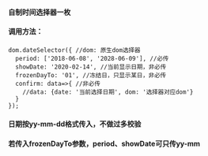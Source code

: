 #### 自制时间选择器一枚
#### 调用方法：
    dom.dateSelector({ //dom: 原生dom选择器
      period: ['2018-06-08', '2028-06-09'], //必传
      showDate: '2020-02-14', //当前显示日期，非必传
      frozenDayTo: '01', //冻结日，只显示某日，非必传
      confirm: data=>{ //非必传
        //data: {date: '当前选择日期', dom: '选择器对应dom'}
      }
    });
#### 日期按yy-mm-dd格式传入，不做过多校验
#### 若传入frozenDayTo参数，period、showDate可只传yy-mm
